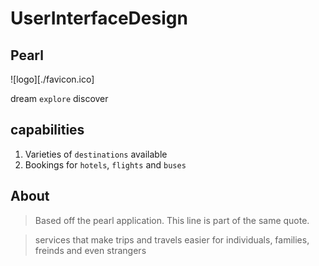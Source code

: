 
# __UserInterfaceDesign__

## Pearl

![logo][./favicon.ico]

dream `explore` discover

## capabilities

1. Varieties of `destinations` available
2. Bookings for `hotels`, `flights` and `buses` 

## About

> Based off the pearl application.
> This line is part of the same quote.

> services that make trips and travels easier for individuals, families, freinds and even strangers
